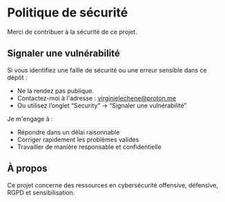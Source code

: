 # Politique de sécurité

Merci de contribuer à la sécurité de ce projet.

## Signaler une vulnérabilité

Si vous identifiez une faille de sécurité ou une erreur sensible dans ce dépôt :

- Ne la rendez pas publique.
- Contactez-moi à l'adresse : virginielechene@proton.me
- Ou utilisez l’onglet “Security” → “Signaler une vulnérabilité”

Je m'engage à :
- Répondre dans un délai raisonnable
- Corriger rapidement les problèmes valides
- Travailler de manière responsable et confidentielle

## À propos

Ce projet concerne des ressources en cybersécurité offensive, défensive, RGPD et sensibilisation.

